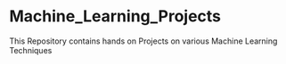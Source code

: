 # Machine_Learning_Projects
This Repository contains hands on Projects on various Machine Learning Techniques
